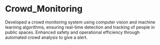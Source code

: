 # Crowd_Monitoring
Developed a crowd monitoring system using computer vision and machine learning algorithms, ensuring real-time detection and tracking of people in public spaces. Enhanced safety and operational efficiency through automated crowd analysis to give a alert.
